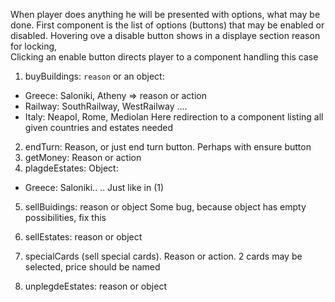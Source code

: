 When player does anything he will be presented with options, what may be done.
First component is the list of options (buttons) that may be enabled or disabled.
Hovering ove a disable button shows in a displaye section reason for locking,\
Clicking an enable button directs player to a component handling this case

1. buyBuildings: `reason` or an object:
* Greece: Saloniki, Atheny => reason or action
* Railway: SouthRailway, WestRailway ....
* Italy: Neapol, Rome, Mediolan
Here redirection to a component listing all given countries and estates needed

2. endTurn: Reason, or just end turn button. Perhaps with ensure button
3. getMoney: Reason or action
4. plagdeEstates: Object:
* Greece: Saloniki..
.. 
Just like in (1)
5. sellBuidings: reason or object
Some bug, because object has empty possibilities, fix this

6. sellEstates: reason or object
7. specialCards (sell special cards). Reason or action. 2 cards may be selected,
price should be named
8. unplegdeEstates: reason or object

